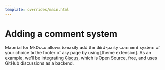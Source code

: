 ```yaml
---
template: overrides/main.html
---
```


# Adding a comment system

Material for MkDocs allows to easily add the third-party comment system of your
choice to the footer of any page by using [theme extension]. As an example,
we'll be integrating [Giscus], which is Open Source, free, and uses GitHub
discussions as a backend.

  [Giscus]: https://giscus.app/

